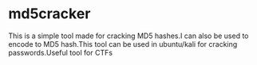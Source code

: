 # md5cracker
This is a simple tool made for cracking MD5 hashes.I can also be used to encode to MD5 hash.This tool can be used in ubuntu/kali for cracking passwords.Useful tool for CTFs
